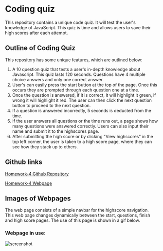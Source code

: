 # Coding quiz
This repository contains a unique code quiz. It will test the user's knowledge of JavaScript. This quiz is time and allows users to save their high scores after each attempt.

## Outline of Coding Quiz
This repository has some unique features, which are outlined below:
1. A 10 question quiz that tests a user's in-depth knowledge about Javascript. This quiz lasts 120 seconds. Questions have 4 multiple choice answers and only one correct answer.
2. User's can easily press the start button at the top of the page. Once this occurs they are prompted through each question one at a time.
3. Once the question is answered, if it is correct, it will highlight it green, if wrong it will highlight it red. The user can then click the next question button to proceed to the next question.
4. If a question is answered incorrectly, 5 seconds is deducted from the time. 
5. If the user answers all questions or the time runs out, a page shows how many questions were answered correctly. Users can also input their name and submit it to the highscores page. 
6. After submitting the high score or by clicking "View highscores" in the top left corner, the user is taken to a high score page, where they can see how they stack up to others.

## Github links

[Homework-4 Github Repository](https://github.com/sean-marten/password-generator)

[Homework-4 Webpage](https://sean-marten.github.io/password-generator/src/index.html)

## Images of Webpages

The web page consists of a simple navbar for the highscore navigation. This web page changes dynamically between the start, questions, finish and high score pages. The use of this page is shown in a gif below.

### Webpage in use:

![screenshot](./src/assets/pictures/page-at-load.png)
